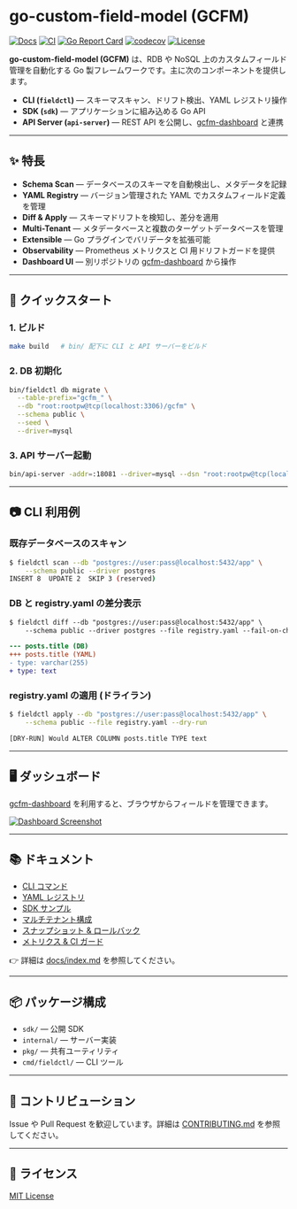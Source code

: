 # go-custom-field-model (GCFM)

[![Docs](https://img.shields.io/badge/docs-latest-blue)](https://github.com/faciam-dev/gcfm/blob/main/docs/index.md)
[![CI](https://github.com/faciam-dev/gcfm/actions/workflows/ci.yml/badge.svg)](https://github.com/faciam-dev/gcfm/actions/workflows/ci.yml)
[![Go Report Card](https://goreportcard.com/badge/github.com/faciam-dev/gcfm)](https://goreportcard.com/report/github.com/faciam-dev/gcfm)
[![codecov](https://codecov.io/gh/faciam-dev/gcfm/branch/main/graph/badge.svg)](https://codecov.io/gh/faciam-dev/gcfm)
[![License](https://img.shields.io/badge/license-MIT-green)](./LICENSE)

**go-custom-field-model (GCFM)** は、RDB や NoSQL 上のカスタムフィールド管理を自動化する Go 製フレームワークです。主に次のコンポーネントを提供します。

* **CLI (`fieldctl`)** — スキーマスキャン、ドリフト検出、YAML レジストリ操作
* **SDK (`sdk`)** — アプリケーションに組み込める Go API
* **API Server (`api-server`)** — REST API を公開し、[gcfm-dashboard](https://github.com/faciam-dev/gcfm-dashboard) と連携

---

## ✨ 特長

* **Schema Scan** — データベースのスキーマを自動検出し、メタデータを記録
* **YAML Registry** — バージョン管理された YAML でカスタムフィールド定義を管理
* **Diff & Apply** — スキーマドリフトを検知し、差分を適用
* **Multi-Tenant** — メタデータベースと複数のターゲットデータベースを管理
* **Extensible** — Go プラグインでバリデータを拡張可能
* **Observability** — Prometheus メトリクスと CI 用ドリフトガードを提供
* **Dashboard UI** — 別リポジトリの [gcfm-dashboard](https://github.com/faciam-dev/gcfm-dashboard) から操作

---

## 🚀 クイックスタート

### 1. ビルド

```bash
make build   # bin/ 配下に CLI と API サーバーをビルド
```

### 2. DB 初期化

```bash
bin/fieldctl db migrate \
  --table-prefix="gcfm_" \
  --db "root:rootpw@tcp(localhost:3306)/gcfm" \
  --schema public \
  --seed \
  --driver=mysql
```

### 3. API サーバー起動

```bash
bin/api-server -addr=:18081 --driver=mysql --dsn "root:rootpw@tcp(localhost:3306)/gcfm"
```

---

## 📷 CLI 利用例

### 既存データベースのスキャン

```bash
$ fieldctl scan --db "postgres://user:pass@localhost:5432/app" \
    --schema public --driver postgres
INSERT 8  UPDATE 2  SKIP 3 (reserved)
```

### DB と registry.yaml の差分表示

```diff
$ fieldctl diff --db "postgres://user:pass@localhost:5432/app" \
    --schema public --driver postgres --file registry.yaml --fail-on-change

--- posts.title (DB)
+++ posts.title (YAML)
- type: varchar(255)
+ type: text
```

### registry.yaml の適用 (ドライラン)

```bash
$ fieldctl apply --db "postgres://user:pass@localhost:5432/app" \
    --schema public --file registry.yaml --dry-run

[DRY-RUN] Would ALTER COLUMN posts.title TYPE text
```

---

## 🖥 ダッシュボード

[gcfm-dashboard](https://github.com/faciam-dev/gcfm-dashboard) を利用すると、ブラウザからフィールドを管理できます。

[![Dashboard Screenshot](https://faciam-dev.github.io/gcfm/img/dashboard.png)](https://github.com/faciam-dev/gcfm-dashboard)

---

## 📚 ドキュメント

* [CLI コマンド](https://github.com/faciam-dev/gcfm/blob/main/docs/index.md#cli)
* [YAML レジストリ](https://github.com/faciam-dev/gcfm/blob/main/docs/index.md#yaml-registry)
* [SDK サンプル](https://github.com/faciam-dev/gcfm/blob/main/docs/index.md#sdk)
* [マルチテナント構成](https://github.com/faciam-dev/gcfm/blob/main/docs/index.md#multi-tenant)
* [スナップショット & ロールバック](https://github.com/faciam-dev/gcfm/blob/main/docs/index.md#snapshots)
* [メトリクス & CI ガード](https://github.com/faciam-dev/gcfm/blob/main/docs/index.md#metrics)

👉 詳細は [docs/index.md](https://github.com/faciam-dev/gcfm/blob/main/docs/index.md) を参照してください。

---

## 📦 パッケージ構成

* `sdk/` — 公開 SDK
* `internal/` — サーバー実装
* `pkg/` — 共有ユーティリティ
* `cmd/fieldctl/` — CLI ツール

---

## 🤝 コントリビューション

Issue や Pull Request を歓迎しています。詳細は [CONTRIBUTING.md](./CONTRIBUTING.md) を参照してください。

---

## 📄 ライセンス

[MIT License](./LICENSE)

